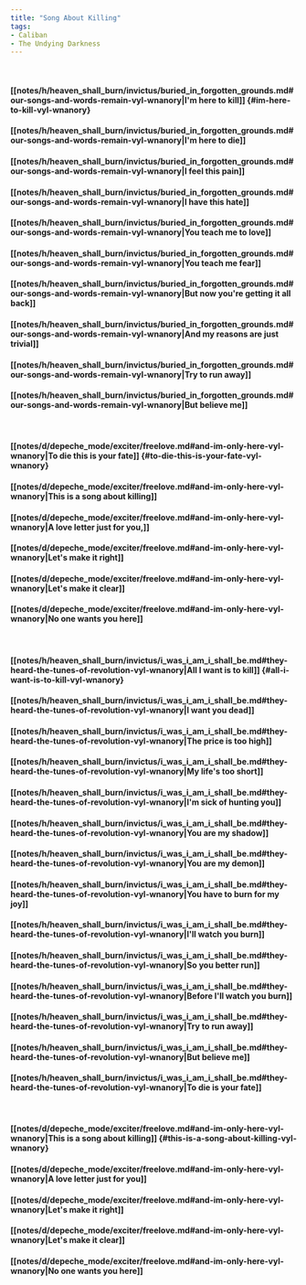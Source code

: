 ```yaml
---
title: "Song About Killing"
tags:
- Caliban
- The Undying Darkness
---
```

&nbsp;
#### [[notes/h/heaven_shall_burn/invictus/buried_in_forgotten_grounds.md#our-songs-and-words-remain-vyl-wnanory|I'm here to kill]] {#im-here-to-kill-vyl-wnanory}
#### [[notes/h/heaven_shall_burn/invictus/buried_in_forgotten_grounds.md#our-songs-and-words-remain-vyl-wnanory|I'm here to die]]
#### [[notes/h/heaven_shall_burn/invictus/buried_in_forgotten_grounds.md#our-songs-and-words-remain-vyl-wnanory|I feel this pain]]
#### [[notes/h/heaven_shall_burn/invictus/buried_in_forgotten_grounds.md#our-songs-and-words-remain-vyl-wnanory|I have this hate]]
#### [[notes/h/heaven_shall_burn/invictus/buried_in_forgotten_grounds.md#our-songs-and-words-remain-vyl-wnanory|You teach me to love]]
#### [[notes/h/heaven_shall_burn/invictus/buried_in_forgotten_grounds.md#our-songs-and-words-remain-vyl-wnanory|You teach me fear]]
#### [[notes/h/heaven_shall_burn/invictus/buried_in_forgotten_grounds.md#our-songs-and-words-remain-vyl-wnanory|But now you're getting it all back]]
#### [[notes/h/heaven_shall_burn/invictus/buried_in_forgotten_grounds.md#our-songs-and-words-remain-vyl-wnanory|And my reasons are just trivial]]
#### [[notes/h/heaven_shall_burn/invictus/buried_in_forgotten_grounds.md#our-songs-and-words-remain-vyl-wnanory|Try to run away]]
#### [[notes/h/heaven_shall_burn/invictus/buried_in_forgotten_grounds.md#our-songs-and-words-remain-vyl-wnanory|But believe me]]
&nbsp;
#### [[notes/d/depeche_mode/exciter/freelove.md#and-im-only-here-vyl-wnanory|To die this is your fate]] {#to-die-this-is-your-fate-vyl-wnanory}
#### [[notes/d/depeche_mode/exciter/freelove.md#and-im-only-here-vyl-wnanory|This is a song about killing]]
#### [[notes/d/depeche_mode/exciter/freelove.md#and-im-only-here-vyl-wnanory|A love letter just for you,]]
#### [[notes/d/depeche_mode/exciter/freelove.md#and-im-only-here-vyl-wnanory|Let's make it right]]
#### [[notes/d/depeche_mode/exciter/freelove.md#and-im-only-here-vyl-wnanory|Let's make it clear]]
#### [[notes/d/depeche_mode/exciter/freelove.md#and-im-only-here-vyl-wnanory|No one wants you here]]
&nbsp;
#### [[notes/h/heaven_shall_burn/invictus/i_was_i_am_i_shall_be.md#they-heard-the-tunes-of-revolution-vyl-wnanory|All I want is to kill]] {#all-i-want-is-to-kill-vyl-wnanory}
#### [[notes/h/heaven_shall_burn/invictus/i_was_i_am_i_shall_be.md#they-heard-the-tunes-of-revolution-vyl-wnanory|I want you dead]]
#### [[notes/h/heaven_shall_burn/invictus/i_was_i_am_i_shall_be.md#they-heard-the-tunes-of-revolution-vyl-wnanory|The price is too high]]
#### [[notes/h/heaven_shall_burn/invictus/i_was_i_am_i_shall_be.md#they-heard-the-tunes-of-revolution-vyl-wnanory|My life's too short]]
#### [[notes/h/heaven_shall_burn/invictus/i_was_i_am_i_shall_be.md#they-heard-the-tunes-of-revolution-vyl-wnanory|I'm sick of hunting you]]
#### [[notes/h/heaven_shall_burn/invictus/i_was_i_am_i_shall_be.md#they-heard-the-tunes-of-revolution-vyl-wnanory|You are my shadow]]
#### [[notes/h/heaven_shall_burn/invictus/i_was_i_am_i_shall_be.md#they-heard-the-tunes-of-revolution-vyl-wnanory|You are my demon]]
#### [[notes/h/heaven_shall_burn/invictus/i_was_i_am_i_shall_be.md#they-heard-the-tunes-of-revolution-vyl-wnanory|You have to burn for my joy]]
#### [[notes/h/heaven_shall_burn/invictus/i_was_i_am_i_shall_be.md#they-heard-the-tunes-of-revolution-vyl-wnanory|I'll watch you burn]]
#### [[notes/h/heaven_shall_burn/invictus/i_was_i_am_i_shall_be.md#they-heard-the-tunes-of-revolution-vyl-wnanory|So you better run]]
#### [[notes/h/heaven_shall_burn/invictus/i_was_i_am_i_shall_be.md#they-heard-the-tunes-of-revolution-vyl-wnanory|Before I'll watch you burn]]
#### [[notes/h/heaven_shall_burn/invictus/i_was_i_am_i_shall_be.md#they-heard-the-tunes-of-revolution-vyl-wnanory|Try to run away]]
#### [[notes/h/heaven_shall_burn/invictus/i_was_i_am_i_shall_be.md#they-heard-the-tunes-of-revolution-vyl-wnanory|But believe me]]
#### [[notes/h/heaven_shall_burn/invictus/i_was_i_am_i_shall_be.md#they-heard-the-tunes-of-revolution-vyl-wnanory|To die is your fate]]
&nbsp;
#### [[notes/d/depeche_mode/exciter/freelove.md#and-im-only-here-vyl-wnanory|This is a song about killing]] {#this-is-a-song-about-killing-vyl-wnanory}
#### [[notes/d/depeche_mode/exciter/freelove.md#and-im-only-here-vyl-wnanory|A love letter just for you]]
#### [[notes/d/depeche_mode/exciter/freelove.md#and-im-only-here-vyl-wnanory|Let's make it right]]
#### [[notes/d/depeche_mode/exciter/freelove.md#and-im-only-here-vyl-wnanory|Let's make it clear]]
#### [[notes/d/depeche_mode/exciter/freelove.md#and-im-only-here-vyl-wnanory|No one wants you here]]
